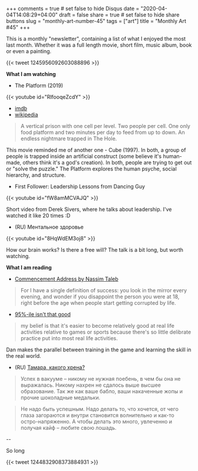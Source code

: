 +++
comments = true	# set false to hide Disqus
date = "2020-04-04T14:08:29+04:00"
draft = false
share = true	# set false to hide share buttons
slug = "monthly-art-number-45"
tags = ["art"]
title = "Monthly Art #45"
+++

This is a monthly "newsletter", containing a list of what I enjoyed the most
last month. Whether it was a full length movie, short film, music album, book
or even a painting.

<!--more-->

{{< tweet 1245956092603088896 >}}

**What I am watching**

* The Platform (2019)

{{< youtube id="RlfooqeZcdY" >}}

  - [imdb](https://www.imdb.com/title/tt8228288/)
  - [wikipedia](https://en.wikipedia.org/wiki/The_Platform_(film))

> A vertical prison with one cell per level. Two people per cell. One only food platform and two minutes per day to feed from up to down. An endless nightmare trapped in The Hole.

This movie reminded me of another one - Cube (1997). In both, a group of people
is trapped inside an artificial construct (some believe it's human-made, others
think it's a god's creation). In both, people are trying to get out or "solve
the puzzle." The Platform explores the human psyche, social hierarchy, and
structure.

* First Follower: Leadership Lessons from Dancing Guy

{{< youtube id="fW8amMCVAJQ" >}}

Short video from Derek Sivers, where he talks about leadership. I've watched it
like 20 times :D

* (RU) Ментальное здоровье

{{< youtube id="8HqWdEM3oj8" >}}

How our brain works? Is there a free will? The talk is a bit long, but worth
watching.

**What I am reading**

* [Commencement Address by Nassim Taleb](https://medium.com/@nntaleb/commencement-address-american-university-in-beirut-2016-a5c6d57984b)

> For I have a single definition of success: you look in the mirror every evening, and wonder if you disappoint the person you were at 18, right before the age when people start getting corrupted by life.

* [95%-ile isn't that good](https://danluu.com/p95-skill/)

> my belief is that it's easier to become relatively good at real life activities relative to games or sports because there's so little delibrate practice put into most real life activities.

Dan makes the parallel between training in the game and learning the skill in
the real world.

* (RU) [Тамара, какого хрена?](https://www.facebook.com/0d0nata/posts/2443519559232664)

> Успех в вакууме – никому не нужная поебень, в чем бы она не выражалась. Никому нахрен не сдалось выше высшее образование. Так же как ваше бабло, ваши накаченные жопы и прочие шоколадные медальки.

> Не надо быть успешным. Надо делать то, что хочется, от чего глаза загораются и внутри становится волнительно и как-то остро-напряженно. А чтобы делать это много, увлеченно и получая кайф – любите свою лошадь.

--

So long

{{< tweet 1244832908373884931 >}}

